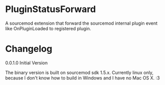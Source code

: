 PluginStatusForward
===================
A sourcemod extension that forward the sourcemod internal plugin event like OnPluginLoaded to registered plugin.

Changelog
===================
0.0.1.0   Initial Version

The binary version is built on sourcemod sdk 1.5.x.
Currently linux only, because I don't know how to build in Windows and I have no Mac OS X.  :3
